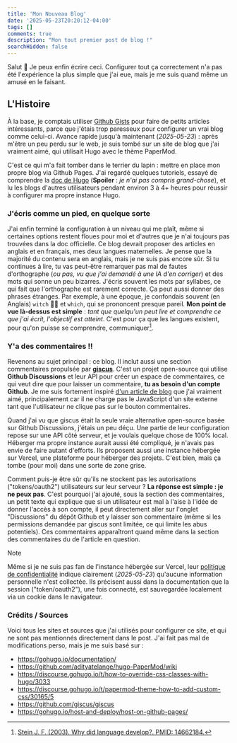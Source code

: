 ```yaml
---
title: 'Mon Nouveau Blog'
date: '2025-05-23T20:20:12-04:00'
tags: []
comments: true
description: "Mon tout premier post de blog !"
searchHidden: false
---
```


Salut 👋 Je peux enfin écrire ceci. Configurer tout ça correctement n'a pas été l'expérience la plus simple que j'ai eue, mais je me suis quand même un amusé en le faisant.

## L'Histoire
À la base, je comptais utiliser [Github Gists](https://gist.github.com/kitsumed) pour faire de petits articles intéressants, parce que j'étais trop paresseux pour configurer un vrai blog comme celui-ci. Avance rapide jusqu'à maintenant (*2025-05-23*) : après m'être un peu perdu sur le web, je suis tombé sur un site de blog que j'ai vraiment aimé, qui utilisait Hugo avec le thème PaperMod.

C'est ce qui m'a fait tomber dans le terrier du lapin : mettre en place mon propre blog via Github Pages. J'ai regardé quelques tutoriels, essayé de comprendre la [doc de Hugo](https://gohugo.io/documentation/) (**Spoiler** : *je n'ai pas compris grand-chose*), et lu les blogs d'autres utilisateurs pendant environ 3 à 4+ heures pour réussir à configurer ma propre instance Hugo.

### J'écris comme un pied, en quelque sorte
J'ai enfin terminé la configuration à un niveau qui me plaît, même si certaines options restent floues pour moi et d'autres que je n'ai toujours pas trouvées dans la doc officielle. Ce blog devrait proposer des articles en anglais et en français, mes deux langues maternelles. Je pense que la majorité du contenu sera en anglais, mais je ne suis pas encore sûr. Si tu continues à lire, tu vas peut-être remarquer pas mal de fautes d'orthographe (*ou pas, vu que j'ai demandé à une IA d'en corriger*) et des mots qui sonne un peu bizarres. J'écris souvent les mots par syllabes, ce qui fait que l'orthographe est rarement correcte. Ça peut aussi donner des phrases étranges. Par exemple, à une époque, je confondais souvent (en Anglais) `witch` 🧙‍♂️ et `which`, qui se prononcent presque pareil. **Mon point de vue là-dessus est simple** : *tant que quelqu'un peut lire et comprendre ce que j'ai écrit, l'objectif est atteint*. C'est pour ça que les langues existent, pour qu'on puisse se comprendre, communiquer[^1].

### Y'a des commentaires !!
Revenons au sujet principal : ce blog. Il inclut aussi une section commentaires propulsée par [**giscus**](https://github.com/giscus/giscus). C'est un projet open-source qui utilise **Github Discussions** et leur API pour créer un espace de commentaires, ce qui veut dire que pour laisser un commentaire, **tu as besoin d'un compte Github**. Je me suis fortement inspiré [d'un article de blog](https://www.brycewray.com/posts/2023/08/making-giscus-less-gabby/#update-2024-01-25) que j'ai vraiment aimé, principalement car il ne charge pas le JavaScript d'un site externe tant que l'utilisateur ne clique pas sur le bouton commentaires.

Quand j'ai vu que giscus était la seule vraie alternative open-source basée sur Github Discussions, j'étais un peu déçu. Une partie de leur configuration repose sur une API côté serveur, et je voulais quelque chose de 100% local. Héberger ma propre instance aurait aussi été compliqué, je n'avais pas envie de faire autant d'efforts. Ils proposent aussi une instance hébergée sur Vercel, une plateforme pour héberger des projets. C'est bien, mais ça tombe (pour moi) dans une sorte de zone grise.

Comment puis-je être sûr qu'ils ne stockent pas les autorisations ("tokens/oauth2") utilisateurs sur leur serveur ? **La réponse est simple : je ne peux pas**. C'est pourquoi j'ai ajouté, sous la section des commentaires, un petit texte qui explique que si un utilisateur est mal à l'aise à l'idée de donner l'accès à son compte, il peut directement aller sur l'onglet "Discussions" du dépôt Github et y laisser son commentaire (même si les permissions demandée par giscus sont limitée, ce qui limite les abus potentiels). Ces commentaires apparaîtront quand même dans la section des commentaires du de l'article en question.

> [!NOTE]
> Même si je ne suis pas fan de l'instance hébergée sur Vercel, leur [politique de confidentialité](https://github.com/giscus/giscus/blob/main/PRIVACY-POLICY.md) indique clairement (*2025-05-23*) qu'aucune information personnelle n'est collectée. Ils précisent aussi dans la documentation que la session ("token/oauth2"), une fois connecté, est sauvegardée localement via un cookie dans le navigateur.

### Crédits / Sources
Voici tous les sites et sources que j'ai utilisés pour configurer ce site, et qui ne sont pas mentionnés directement dans le post. J'ai fait pas mal de modifications perso, mais je me suis basé sur :
- https://gohugo.io/documentation/
- https://github.com/adityatelange/hugo-PaperMod/wiki
- https://discourse.gohugo.io/t/how-to-override-css-classes-with-hugo/3033
- https://discourse.gohugo.io/t/papermod-theme-how-to-add-custom-css/30165/5
- https://github.com/giscus/giscus
- https://gohugo.io/host-and-deploy/host-on-github-pages/

[^1]: [Stein J. F. (2003). Why did language develop?. PMID: 14662184.](https://pubmed.ncbi.nlm.nih.gov/14662184/)
